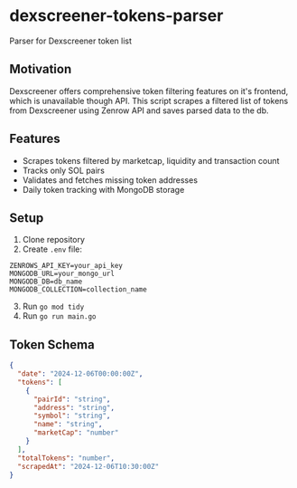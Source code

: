 # dexscreener-tokens-parser

Parser for Dexscreener token list

## Motivation

Dexscreener offers comprehensive token filtering features on it's frontend, which is unavailable though API. This script scrapes a filtered list of tokens from Dexscreener using Zenrow API and saves parsed data to the db.

## Features

- Scrapes tokens filtered by marketcap, liquidity and transaction count
- Tracks only SOL pairs
- Validates and fetches missing token addresses
- Daily token tracking with MongoDB storage

## Setup

1. Clone repository
2. Create `.env` file:

```env
ZENROWS_API_KEY=your_api_key
MONGODB_URL=your_mongo_url
MONGODB_DB=db_name
MONGODB_COLLECTION=collection_name
```

3. Run `go mod tidy`
4. Run `go run main.go`

## Token Schema

```json
{
  "date": "2024-12-06T00:00:00Z",
  "tokens": [
    {
      "pairId": "string",
      "address": "string",
      "symbol": "string",
      "name": "string",
      "marketCap": "number"
    }
  ],
  "totalTokens": "number",
  "scrapedAt": "2024-12-06T10:30:00Z"
}
```
